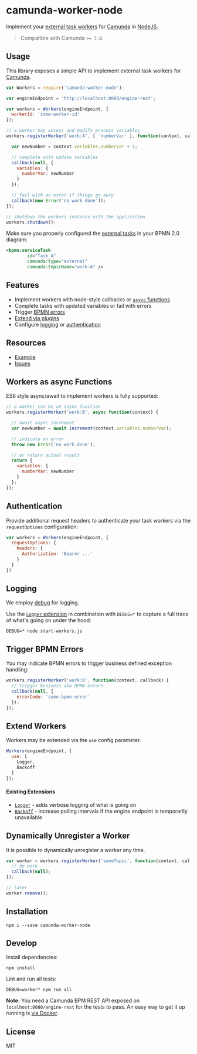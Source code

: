 # camunda-worker-node

Implement your [external task workers](https://docs.camunda.org/manual/latest/user-guide/process-engine/external-tasks/) for [Camunda](http://camunda.org) in [NodeJS](https://nodejs.org/).

> Compatible with Camunda `>= 7.8`.


## Usage

This library exposes a simple API to implement external task workers for [Camunda](http://camunda.org).

```javascript
var Workers = require('camunda-worker-node');

var engineEndpoint = 'http://localhost:8080/engine-rest';

var workers = Workers(engineEndpoint, {
  workerId: 'some-worker-id'
});

// a worker may access and modify process variables
workers.registerWorker('work:A', [ 'numberVar' ], function(context, callback) {

  var newNumber = context.variables.numberVar + 1;

  // complete with update variables
  callback(null, {
    variables: {
      numberVar: newNumber
    }
  });

  // fail with an error if things go awry
  callback(new Error('no work done'));
});

// shutdown the workers instance with the application
workers.shutdown();
```

Make sure you properly configured the [external tasks](https://docs.camunda.org/manual/latest/user-guide/process-engine/external-tasks/) in your BPMN 2.0 diagram:

```xml
<bpmn:serviceTask
        id="Task_A"
        camunda:type="external"
        camunda:topicName="work:A" />
```


## Features

* Implement workers with node-style callbacks or [`async` functions](#workers-as-async-functions)
* Complete tasks with updated variables or fail with errors
* Trigger [BPMN errors](#trigger-bpmn-error)
* [Extend via plugins](#extend-workers)
* Configure [logging](#logging) or [authentication](#authentication)


## Resources

* [Example](./example)
* [Issues](https://github.com/nikku/camunda-worker-node/issues)


## Workers as async Functions

ES6 style async/await to implement workers is fully supported:

```javascript
// a worker can be an async function
workers.registerWorker('work:B', async function(context) {

  // await async increment
  var newNumber = await increment(context.variables.numberVar);

  // indicate an error
  throw new Error('no work done');

  // or return actual result
  return {
    variables: {
      numberVar: newNumber
    }
  };
});
```


## Authentication

Provide additional request headers to authenticate your task workers via the `requestOptions` configuration:

```javascript
var workers = Workers(engineEndpoint, {
  requestOptions: {
    headers: {
      Authorization: 'Bearer ...'
    }
  }
})
```


## Logging

We employ [debug](https://www.npmjs.com/package/debug) for logging.

Use the [`Logger` extension](./lib/logger.js) in combination with `DEBUG=*` to capture a full trace of what's going on under the hood:

```
DEBUG=* node start-workers.js
```


## Trigger BPMN Errors

You may indicate BPMN errors to trigger business defined exception handling:

```javascript
workers.registerWorker('work:B', function(context, callback) {
  // trigger business aka BPMN errors
  callback(null, {
    errorCode: 'some-bpmn-error'
  });
});
```


## Extend Workers

Workers may be extended via the `use` config parameter.

```javascript
Workers(engineEndpoint, {
  use: [
    Logger,
    Backoff
  ]
});
```

#### Existing Extensions

* [`Logger`](./lib/logger.js) - adds verbose logging of what is going on
* [`Backoff`](./lib/backoff.js) - increase polling intervals if the engine endpoint is temporarily unavailable


## Dynamically Unregister a Worker

It is possible to dynamically unregister a worker any time.

```javascript
var worker = workers.registerWorker('someTopic', function(context, callback) {
  // do work
  callback(null);
});

// later
worker.remove();
```


## Installation

```
npm i --save camunda-worker-node
```


## Develop

Install dependencies:

```
npm install
```

Lint and run all tests:

```
DEBUG=worker* npm run all
```

__Note:__ You need a Camunda BPM REST API exposed on `localhost:8080/engine-rest` for the tests to pass. An easy way to get it up running is [via Docker](https://github.com/camunda/docker-camunda-bpm-platform#get-started).


## License

MIT
